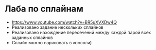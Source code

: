 # Лаба по сплайнам
- https://www.youtube.com/watch?v=BR5uXVXDw4Q
- Реализовано задание нескольких сплайнов
- Реализовано нахождение пересечений между каждой парой всех заданных сплайнов
- Сплайн можно нарисовать в консоли)